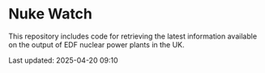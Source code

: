 # Nuke Watch

This repository includes code for retrieving the latest information available on the output of EDF nuclear power plants in the UK.

Last updated: 2025-04-20 09:10